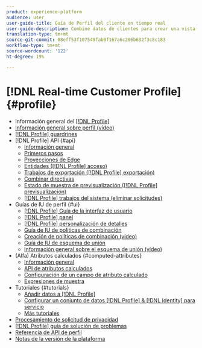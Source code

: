 ```yaml
---
product: experience-platform
audience: user
user-guide-title: Guía de Perfil del cliente en tiempo real
user-guide-description: Combine datos de clientes para crear una vista unificada de las interacciones de clientes entre canales.
translation-type: tm+mt
source-git-commit: 08eff53f107549fab0f167a6c206b632f3c8c183
workflow-type: tm+mt
source-wordcount: '122'
ht-degree: 19%

---
```



# [!DNL Real-time Customer Profile] {#profile}

* Información general del [[!DNL Profile] ](home.md)
* [Información general sobre perfil (vídeo)](video/profile-overview.md)
* [[!DNL Profile] guardrines](guardrails.md)
* [!DNL Profile] API {#api}
   * [Información general](api/overview.md)
   * [Primeros pasos](api/getting-started.md)
   * [Proyecciones de Edge](api/edge-projections.md)
   * [Entidades ([!DNL Profile] acceso)](api/entities.md)
   * [Trabajos de exportación ([!DNL Profile] exportación)](api/export-jobs.md)
   * [Combinar directivas](api/merge-policies.md)
   * [Estado de muestra de previsualización ([!DNL Profile] previsualización)](api/preview-sample-status.md)
   * [[!DNL Profile] trabajos del sistema (eliminar solicitudes)](api/profile-system-jobs.md)
* Guías de IU de perfil {#ui}
   * [[!DNL Profile] Guía de la interfaz de usuario](ui/user-guide.md)
   * [[!DNL Profile] panel](ui/profile-dashboard.md)
   * [[!DNL Profile] personalización de detalles](ui/profile-customization.md)
   * [Guía de IU de políticas de combinación](ui/merge-policies.md)
   * [Creación de políticas de combinación (vídeo)](video/create-merge-policies.md)
   * [Guía de IU de esquema de unión](ui/union-schema.md)
   * [Información general sobre el esquema de unión (vídeo)](video/union-schemas-overview.md)
* (Alfa) Atributos calculados {#computed-attributes}
   * [Información general](computed-attributes/overview.md)
   * [API de atributos calculados](computed-attributes/ca-api.md)
   * [Configuración de un campo de atributo calculado](computed-attributes/configure-api.md)
   * [Expresiones de muestra](computed-attributes/expressions.md)
* Tutoriales {#tutorials}
   * [Añadir datos a [!DNL Profile]](tutorials/add-profile-data.md)
   * [Configurar un conjunto de datos  [!DNL Profile] & [!DNL Identity] para servicio](tutorials/dataset-configuration.md)
   * [Más tutoriales](https://experienceleague.adobe.com/docs/platform-learn/tutorials/overview.html)
* [Procesamiento de solicitud de privacidad](privacy.md)
* [[!DNL Profile] guía de solución de problemas](troubleshooting.md)
* [Referencia de API de perfil](https://www.adobe.io/apis/experienceplatform/home/api-reference.html#!acpdr/swagger-specs/real-time-customer-profile.yaml)
* [Notas de la versión de la plataforma](https://www.adobe.com/go/platform-release-notes-en)